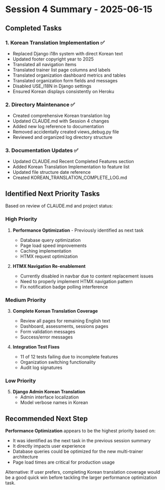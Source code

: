 # Session 4 Summary - 2025-06-15

## Completed Tasks

### 1. Korean Translation Implementation ✅
- Replaced Django i18n system with direct Korean text
- Updated footer copyright year to 2025
- Translated all navigation items
- Translated trainer list page columns and labels
- Translated organization dashboard metrics and tables
- Translated organization form fields and messages
- Disabled USE_I18N in Django settings
- Ensured Korean displays consistently on Heroku

### 2. Directory Maintenance ✅
- Created comprehensive Korean translation log
- Updated CLAUDE.md with Session 4 changes
- Added new log reference to documentation
- Removed accidentally created views_debug.py file
- Reviewed and organized log directory structure

### 3. Documentation Updates ✅
- Updated CLAUDE.md Recent Completed Features section
- Added Korean Translation Implementation to feature list
- Updated file structure date reference
- Created KOREAN_TRANSLATION_COMPLETE_LOG.md

## Identified Next Priority Tasks

Based on review of CLAUDE.md and project status:

### High Priority
1. **Performance Optimization** - Previously identified as next task
   - Database query optimization
   - Page load speed improvements
   - Caching implementation
   - HTMX request optimization

2. **HTMX Navigation Re-enablement**
   - Currently disabled in navbar due to content replacement issues
   - Need to properly implement HTMX navigation pattern
   - Fix notification badge polling interference

### Medium Priority
3. **Complete Korean Translation Coverage**
   - Review all pages for remaining English text
   - Dashboard, assessments, sessions pages
   - Form validation messages
   - Success/error messages

4. **Integration Test Fixes**
   - 11 of 12 tests failing due to incomplete features
   - Organization switching functionality
   - Audit log signatures

### Low Priority
5. **Django Admin Korean Translation**
   - Admin interface localization
   - Model verbose names in Korean

## Recommended Next Step

**Performance Optimization** appears to be the highest priority based on:
- It was identified as the next task in the previous session summary
- It directly impacts user experience
- Database queries could be optimized for the new multi-trainer architecture
- Page load times are critical for production usage

Alternative: If user prefers, completing Korean translation coverage would be a good quick win before tackling the larger performance optimization task.